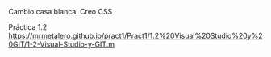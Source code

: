 Cambio casa blanca. Creo CSS


Práctica 1.2 https://mrmetalero.github.io/pract1/Pract1/1.2%20Visual%20Studio%20y%20GIT/1-2-Visual-Studio-y-GIT.m
